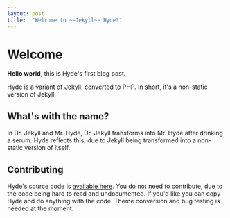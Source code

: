 ```yaml
---
layout: post
title:  "Welcome to ~~Jekyll~~ Hyde!"
---
```


# Welcome

**Hello world**, this is Hyde's first blog post.

Hyde is a variant of Jekyll, converted to PHP. In short, it's a non-static version of Jekyll.

## What's with the name?
In Dr. Jekyll and Mr. Hyde, Dr. Jekyll transforms into Mr. Hyde after drinking a serum. Hyde reflects this, due to Jekyll being transformed into a non-static version of itself.

## Contributing
Hyde's source code is <a href='https://github.com/mattqze/jekyll-hyde'>available here</a>. You do not need to contribute, due to the code being hard to read and undocumented. If you'd like you can copy Hyde and do anything with the code. Theme conversion and bug testing is needed at the moment.